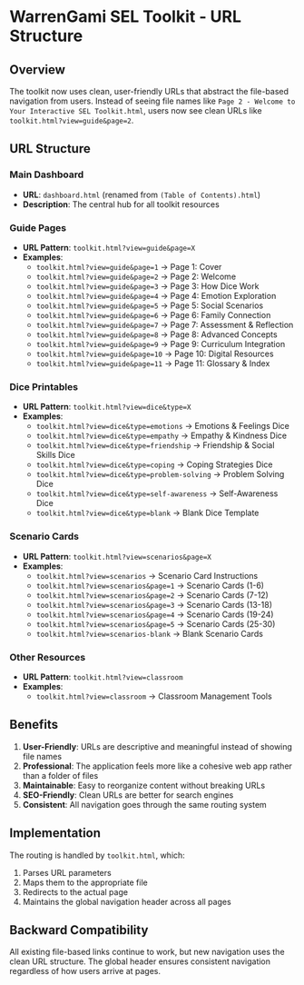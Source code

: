 # WarrenGami SEL Toolkit - URL Structure

## Overview
The toolkit now uses clean, user-friendly URLs that abstract the file-based navigation from users. Instead of seeing file names like `Page 2 - Welcome to Your Interactive SEL Toolkit.html`, users now see clean URLs like `toolkit.html?view=guide&page=2`.

## URL Structure

### Main Dashboard
- **URL**: `dashboard.html` (renamed from `(Table of Contents).html`)
- **Description**: The central hub for all toolkit resources

### Guide Pages
- **URL Pattern**: `toolkit.html?view=guide&page=X`
- **Examples**:
  - `toolkit.html?view=guide&page=1` → Page 1: Cover
  - `toolkit.html?view=guide&page=2` → Page 2: Welcome
  - `toolkit.html?view=guide&page=3` → Page 3: How Dice Work
  - `toolkit.html?view=guide&page=4` → Page 4: Emotion Exploration
  - `toolkit.html?view=guide&page=5` → Page 5: Social Scenarios
  - `toolkit.html?view=guide&page=6` → Page 6: Family Connection
  - `toolkit.html?view=guide&page=7` → Page 7: Assessment & Reflection
  - `toolkit.html?view=guide&page=8` → Page 8: Advanced Concepts
  - `toolkit.html?view=guide&page=9` → Page 9: Curriculum Integration
  - `toolkit.html?view=guide&page=10` → Page 10: Digital Resources
  - `toolkit.html?view=guide&page=11` → Page 11: Glossary & Index

### Dice Printables
- **URL Pattern**: `toolkit.html?view=dice&type=X`
- **Examples**:
  - `toolkit.html?view=dice&type=emotions` → Emotions & Feelings Dice
  - `toolkit.html?view=dice&type=empathy` → Empathy & Kindness Dice
  - `toolkit.html?view=dice&type=friendship` → Friendship & Social Skills Dice
  - `toolkit.html?view=dice&type=coping` → Coping Strategies Dice
  - `toolkit.html?view=dice&type=problem-solving` → Problem Solving Dice
  - `toolkit.html?view=dice&type=self-awareness` → Self-Awareness Dice
  - `toolkit.html?view=dice&type=blank` → Blank Dice Template

### Scenario Cards
- **URL Pattern**: `toolkit.html?view=scenarios&page=X`
- **Examples**:
  - `toolkit.html?view=scenarios` → Scenario Card Instructions
  - `toolkit.html?view=scenarios&page=1` → Scenario Cards (1-6)
  - `toolkit.html?view=scenarios&page=2` → Scenario Cards (7-12)
  - `toolkit.html?view=scenarios&page=3` → Scenario Cards (13-18)
  - `toolkit.html?view=scenarios&page=4` → Scenario Cards (19-24)
  - `toolkit.html?view=scenarios&page=5` → Scenario Cards (25-30)
  - `toolkit.html?view=scenarios-blank` → Blank Scenario Cards

### Other Resources
- **URL Pattern**: `toolkit.html?view=classroom`
- **Examples**:
  - `toolkit.html?view=classroom` → Classroom Management Tools

## Benefits

1. **User-Friendly**: URLs are descriptive and meaningful instead of showing file names
2. **Professional**: The application feels more like a cohesive web app rather than a folder of files
3. **Maintainable**: Easy to reorganize content without breaking URLs
4. **SEO-Friendly**: Clean URLs are better for search engines
5. **Consistent**: All navigation goes through the same routing system

## Implementation

The routing is handled by `toolkit.html`, which:
1. Parses URL parameters
2. Maps them to the appropriate file
3. Redirects to the actual page
4. Maintains the global navigation header across all pages

## Backward Compatibility

All existing file-based links continue to work, but new navigation uses the clean URL structure. The global header ensures consistent navigation regardless of how users arrive at pages. 